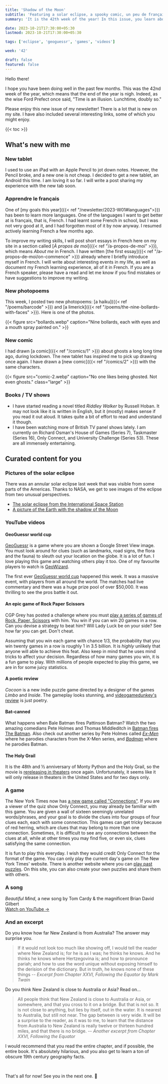 ```yaml
---
title: 'Shadow of the Moon'
subtitle: 'Featuring a solar eclipse, a spooky comic, un peu de français, and more'
summary: 'It is the 42th week of the year! In this issue, you learn about my new poems, comics, and a French essay on my site. Also included are links to pictures of the solar eclipse and some interesting YouTube videos.'

date: 2023-10-21T17:30:00+05:30
lastmod: 2023-10-21T17:30:00+05:30

tags: ['eclipse', 'geoguessr', 'games', 'videos']

week: '42'

draft: false
featured: false
---
```


Hello there!

I hope you have been doing well in the past few months.
This was the 42nd week of the year, which means that the end of the year is nigh. 
Indeed, as the wise Ford Prefect once said, "Time is an illusion. Lunchtime, doubly so."

Please enjoy this new issue of my newsletter!
There is a lot that is new on my site. I have also included several interesting links, some of which you might enjoy.

{{< toc >}}

## What's new with me

### New tablet
I used to use an iPad with an Apple Pencil to jot down notes.
However, the Pencil broke, and a new one is not cheap. 
I decided to get a new tablet, an Android this time. 
I am loving it so far. 
I will write a post sharing my experience with the new tab soon. 


### Apprendre le français
One of [my goals this year]({{< ref "/newsletter/2023-W01#languages">}}) has been to learn more languages.
One of the languages I want to get better at is français, that is, French.
I had learnt some French in school, but I was not very good at it, and I had forgotten most of it by now anyway.
I resumed actively learning French a few months ago.

To improve my writing skills, I will post short essays in French here on my site in a section called [_À propos de moi_]({{< ref "/a-propos-de-moi" >}}), which means _About me_ in French.
I have written [the first essay]({{< ref "/a-propos-de-moi/on-commence" >}}) already where I briefly introduce myself in French.
I will write about interesting events in my life, as well as document my French learning experience, all of it in French. 
If you are a French speaker, please have a read and let me know if you find mistakes or have suggestions to improve my writing. 


### New photopoems
This week, I posted two new photopoems: [a haiku]({{< ref "/poems/barcode" >}}) and [a limerick]({{< ref "/poems/the-nine-bollards-with-faces" >}}).
Here is one of the photos.

{{< figure src="bollards.webp" caption="Nine bollards, each with eyes and a mouth spray painted on." >}}


### New comic
I had drawn [a comic]({{< ref "/comics/1" >}}) about ghosts a long long time ago, during lockdown. 
The new tablet has inspired me to pick up drawing once again. 
I have drawn a [new comic]({{< ref "/comics/2" >}}) with the same characters.

{{< figure src="comic-2.webp" caption="No one likes being ghosted. Not even ghosts." class="large" >}}

### Books / TV shows
- I have started reading a novel titled _Riddley Walker_ by Russell Hoban.
It may not look like it is written in English, but it (mostly) makes sense if you read it out aloud.
It takes quite a bit of effort to read and understand it though.
- I have been watching more of British TV panel shows lately. 
I am currently on Richard Osman's House of Games (Series 7), Taskmaster (Series 16), Only Connect, and University Challenge (Series 53).
These are all immensely entertaining. 



## Curated content for you

### Pictures of the solar eclipse

There was an annular solar eclipse last week that was visible from some parts of the Americas.
Thanks to NASA, we get to see images of the eclipse from two unusual perspectives.
- [The solar eclipse from the International Space Station](https://www.nasa.gov/image-detail/gmt288_01_16_jasmin-moghbeli_sn1063_annular-eclipse-second-pass-2/)
- [A picture of the Earth with the shadow of the Moon](https://www.nasa.gov/image-detail/eclipse-annular-epc-2023287-lrg/)



### YouTube videos

#### GeoGuessr world cup
[GeoGuessr](https://www.geoguessr.com/) is a game where you are shown a Google Street View image.
You must look around for clues (such as landmarks, road signs, the flora and the fauna) to sleuth out your location on the globe.
It is a lot of fun. 
I love playing this game and watching others play it too.
One of my favourite players to watch is [GeoWizard](https://www.youtube.com/watch?v=TVt1GKBZMzc).

The first ever [GeoGuessr world cup](https://www.youtube.com/playlist?list=PL0OzZOrs8wmcPWwL2JD3kXRLRVFcbD1uU) happened this week.
It was a massive event, with players from all around the world. 
The matches had live commentary and there was a huge prize pool of over $50,000.
It was thrilling to see the pros battle it out.


#### An epic game of Rock Paper Scissors
CGP Grey has posted a challenge where you must [play a series of games of Rock, Paper, Scissors](https://www.youtube.com/watch?v=PmWQmZXYd74) with him. 
You win if you can win 20 games in a row. 
Can you devise a strategy to beat him?
Will Lady Luck be on your side?
See how far you can get. 
Don't cheat. 

Assuming that you win each game with chance 1/3, the probability that you win twenty games in a row is roughly 1 in 3.5 billion. 
It is _highly_ unlikely that anyone will able to achieve this feat. 
Also keep in mind that he uses mind tricks to affect your decision.
Regardless of how many games you win, it is a fun game to play.
With millions of people expected to play this game, we are in for some juicy statistics.



#### A poetic review

_Cocoon_ is a new indie puzzle game directed by a designer of the games _Limbo_ and _Inside_.
The gameplay looks stunning, and [videogamedunkey's review](https://www.youtube.com/watch?v=efgBO69P1Kw) is just poetry.


#### Bat-canned
What happens when Bale Batman fires Pattinson Batman? 
Watch the two amazing comedians Pete Holmes and Thomas Middleditch in [Batman fires The Batman](https://www.youtube.com/watch?v=zs66p5jQ9dM).
Also check out another series by Pete Holmes called [_Ex-Men_](https://www.youtube.com/playlist?list=PLBIeL6Ot52KOPa87HrwLgtSF3lLczz_9E) where he parodies characters from the X-Men series, and [_Badman_](https://www.youtube.com/watch?v=MDdHYjb5sBk) where he parodies Batman.


#### The Holy Grail
It is the 48th and ½ anniversary of Monty Python and the Holy Grail, so the movie is [rereleasing in theaters](https://www.youtube.com/watch?v=4b52A3sKz-I) once again.
Unfortunately, it seems like it will only release in theaters in the United States and for two days only. 


### A game

The New York Times now has [a new game called "Connections"](https://www.nytimes.com/games/connections).
If you are a viewer of the quiz show Only Connect, you may already be familiar with this game. 
You are given a wall of sixteen seemingly unrelated words/phrases, and your goal is to divide the clues into four groups of four clues each, each with some connection.
This games can get tricky because of red herring, which are clues that may belong to more than one connection.
Sometimes, it is difficult to see any connections between the clues at all, while at other times you may find five, or even six, clues satisfying the same connection.

It is fun to play this everyday. 
I wish they would credit Only Connect for the format of the game.
You can only play the current day's game on The New York Times' website.
There is another website where you can [play past puzzles](https://connections.swellgarfo.com/).
On this site, you can also create your own puzzles and share them with others. 



### A song
_Beautiful Mind_, a new song by Tom Cardy & the magnificent Brian David Gilbert  
[Watch on YouTube &#8594;](https://www.youtube.com/watch?v=3w1wwGcu0Dk)


### And an excerpt
Do you know how far New Zealand is from Australia? 
The answer may surprise you.

> If it would not look too much like showing off, I would tell the reader where New Zealand is; for he is as I was; he thinks he knows. And he thinks he knows where Hertzegovina is; and how to pronounce pariah; and how to use the word unique without exposing himself to the derision of the dictionary. But in truth, he knows none of these things
<cite>-- Excerpt from Chapter XXVI, Following the Equator by Mark Twain</cite>  

Do you think New Zealand is close to Australia or Asia? Read on...

> All people think that New Zealand is close to Australia or Asia, or somewhere, and that you cross to it on a bridge. But that is not so. It is not close to anything, but lies by itself, out in the water. It is nearest to Australia, but still not near. The gap between is very wide. It will be a surprise to the reader, as it was to me, to learn that the distance from Australia to New Zealand is really twelve or thirteen hundred miles, and that there is no bridge.
<cite>-- Another excerpt from Chapter XXVI, Following the Equator</cite>

I would recommend that you read the entire chapter, and if possible, the entire book.
It's absolutely hilarious, and you also get to learn a ton of obscure 19th century geography facts. 


&nbsp;

That's all for now! See you in the next one. :wave:
